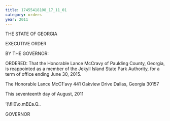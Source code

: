 ```yaml
---
title: 17455418108_17_11_01
category: orders
year: 2011
---
```

 

THE STATE OF GEORGIA

EXECUTIVE ORDER

BY THE GOVERNOR:

ORDERED: That the Honorable Lance McCravy of Paulding County, Georgia,
is reappointed as a member of the Jekyll Island State Park
Authority, for a term of office ending June 30, 2015.

The Honorable Lance McC1'avy
441 Oakview Drive
Dallas, Georgia 30157

This seventeenth day of August, 2011

‘(\ﬂI0\o.mB£a.Q..

GOVERNOR

